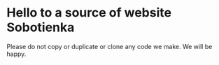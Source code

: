 # Hello to a source of website Sobotienka

Please do not copy or duplicate or clone any code we make. We will be happy.